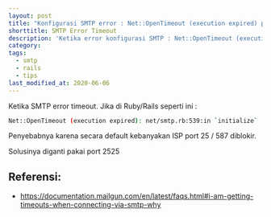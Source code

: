 ```yaml
---
layout: post
title: "Konfigurasi SMTP error : Net::OpenTimeout (execution expired) pada Rails, etc"
shorttitle: SMTP Error Timeout
description: 'Ketika error konfigurasi SMTP : Net::OpenTimeout (execution expired) pada Rails, etc, solusinya ganti port 2525'
category:
tags:
  - smtp
  - rails
  - tips
last_modified_at: 2020-06-06
---
```


Ketika SMTP error timeout. Jika di Ruby/Rails seperti ini :

```bash
Net::OpenTimeout (execution expired): net/smtp.rb:539:in `initialize`
```

Penyebabnya karena secara default kebanyakan ISP port 25 / 587 diblokir.

Solusinya diganti pakai port 2525

## Referensi:

* https://documentation.mailgun.com/en/latest/faqs.html#i-am-getting-timeouts-when-connecting-via-smtp-why
